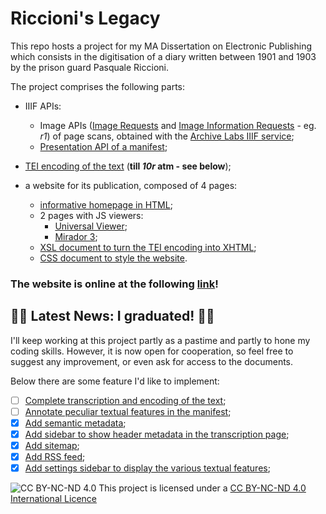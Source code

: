# Riccioni's Legacy

This repo hosts a project for my MA Dissertation on Electronic Publishing which consists in the digitisation of a diary written between 1901 and 1903 by the prison guard Pasquale Riccioni.  

The project comprises the following parts:  

- IIIF APIs:
  - Image APIs ([Image Requests](https://iiif.archivelab.org/iiif/tesi_db_1r/full/full/0/default.jpg) and  [Image Information Requests](https://iiif.archivelab.org/iiif/tesi_db_1r/info.json) - eg. *r1*) of page scans, obtained with the [Archive Labs IIIF service](https://training.iiif.io/iiif-online-workshop/day-two/image-servers/iiif-hosting-ia.html);  
  - [Presentation API of a manifest](/tesi_db_manifest.json);  

- [TEI encoding of the text](/tesi_db_text.xml) (**till *10r* atm - see below**);  

- a website for its publication, composed of 4 pages:
  - [informative homepage in HTML](/tesi_db_homepage.html);  
  - 2 pages with JS viewers:  
    - [Universal Viewer](/tesi_db_uv.html);  
    - [Mirador 3](/tesi_db_mira.html);  
  - [XSL document to turn the TEI encoding into XHTML](/tesi_db_transfo.xsl);  
  - [CSS document to style the website](/tesi_db_style.css).  

### The website is online at the following [link](https://dariobaldini98.github.io/tesi_db/tesi_db_homepage.html)!  

## :confetti_ball::tada: Latest News: I graduated! :tada::confetti_ball:  
I'll keep working at this project partly as a pastime and partly to hone my coding skills. However, it is now open for cooperation, so feel free to suggest any improvement, or even ask for access to the documents.  

Below there are some feature I'd like to implement:  
- [ ] [Complete transcription and encoding of the text](https://github.com/dariobaldini98/tesi_db/issues/1);  
- [ ] [Annotate peculiar textual features in the manifest](https://github.com/dariobaldini98/tesi_db/issues/2);  
- [x] [Add semantic metadata](https://github.com/dariobaldini98/tesi_db/issues/3);  
- [x] [Add sidebar to show header metadata in the transcription page](https://github.com/dariobaldini98/tesi_db/issues/4);  
- [x] [Add sitemap](https://github.com/dariobaldini98/tesi_db/issues/5);  
- [x] [Add RSS feed](https://github.com/dariobaldini98/tesi_db/issues/6);  
- [x] [Add settings sidebar to display the various textual features](https://github.com/dariobaldini98/tesi_db/issues/7);  

![CC BY-NC-ND 4.0](https://i.creativecommons.org/l/by-nc-nd/4.0/88x31.png) This project is licensed under a [CC BY-NC-ND 4.0 International Licence](https://creativecommons.org/licenses/by-nc-nd/4.0/deed.en)